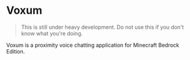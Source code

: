 # Voxum
> This is still under heavy development. Do not use this if you don't know what you're doing.

Voxum is a proximity voice chatting application for Minecraft Bedrock Edition.




